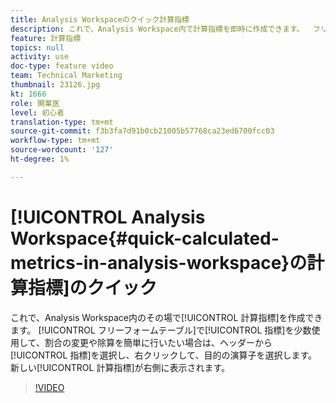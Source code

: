 ```yaml
---
title: Analysis Workspaceのクイック計算指標
description: これで、Analysis Workspace内で計算指標を即時に作成できます。  フリーフォームテーブルで数個の指標を使用して、割合の簡単な変更や除算を行いたい場合は、ヘッダーから指標を選択し、右クリックして、目的の演算子を選択します。  新しい計算指標が右側に表示されます。
feature: 計算指標
topics: null
activity: use
doc-type: feature video
team: Technical Marketing
thumbnail: 23126.jpg
kt: 1666
role: 開業医
level: 初心者
translation-type: tm+mt
source-git-commit: f3b3fa7d91b0cb21005b57768ca23ed6700fcc03
workflow-type: tm+mt
source-wordcount: '127'
ht-degree: 1%

---
```



# [!UICONTROL Analysis Workspace{#quick-calculated-metrics-in-analysis-workspace}の計算指標]のクイック

これで、Analysis Workspace内のその場で[!UICONTROL 計算指標]を作成できます。  [!UICONTROL フリーフォームテーブル]で[!UICONTROL 指標]を少数使用して、割合の変更や除算を簡単に行いたい場合は、ヘッダーから[!UICONTROL 指標]を選択し、右クリックして、目的の演算子を選択します。  新しい[!UICONTROL 計算指標]が右側に表示されます。

>[!VIDEO](https://video.tv.adobe.com/v/23126/?quality=12)
